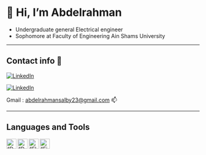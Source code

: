 # 👋 Hi, I’m Abdelrahman

  - Undergraduate general Electrical engineer
  - Sophomore at Faculty of Engineering Ain Shams University

<hr>


## Contact info 💜

<!-- <a href="https://github.com/Abdelrahman1810"><img alt="Github" src="https://img.shields.io/badge/Github-000000.svg?style=for-the-badge&logo=github&logoColor=white" /></a> -->

<a href="http://wa.me/201061075354" target="_blank"><img alt="LinkedIn" src="https://img.shields.io/badge/whatsapp-128C7E.svg?style=for-the-badge&logo=whatsapp&logoColor=white" /></a> 

<a href="https://www.linkedin.com/in/abdelrahman-mohammed-814a9022a/" target="_blank"><img alt="LinkedIn" src="https://img.shields.io/badge/linkedin-0077b5.svg?style=for-the-badge&logo=linkedin&logoColor=white" /></a>

Gmail : abdelrahmansalby23@gmail.com 📫
<hr>

## Languages and Tools

<img align="left" alt=“Dart” width="26px" src="https://www.vectorlogo.zone/logos/arduino/arduino-icon.svg" />
<img align="left" alt=“Dart” width="26px" src="https://www.vectorlogo.zone/logos/dartlang/dartlang-icon.svg" />
<img align="left" alt=“Flutter” width="26px" src="https://www.vectorlogo.zone/logos/flutterio/flutterio-icon.svg" />
<img align="left" alt=“Firebase” width="26px" src="https://upload.wikimedia.org/wikipedia/commons/thumb/1/18/ISO_C%2B%2B_Logo.svg/1822px-ISO_C%2B%2B_Logo.svg.png">

